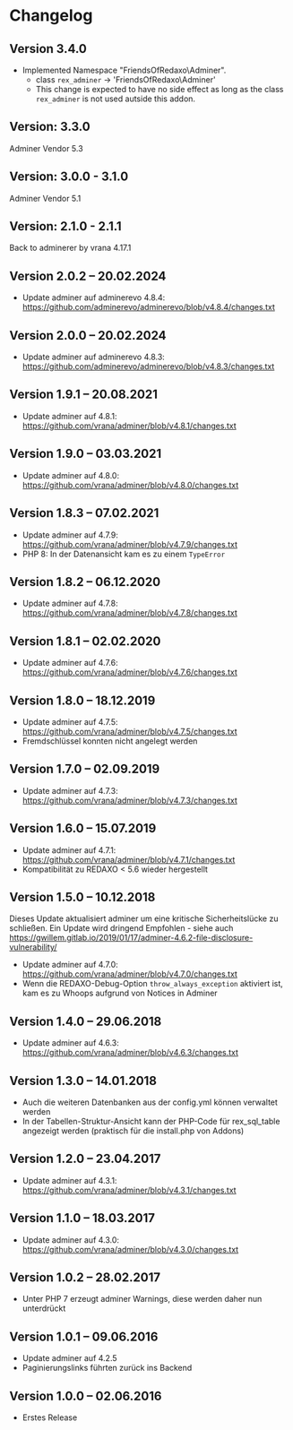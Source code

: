 Changelog
=========

Version 3.4.0
-----------------------

* Implemented Namespace "FriendsOfRedaxo\Adminer".
  - class `rex_adminer` -> 'FriendsOfRedaxo\Adminer'
  - This change is expected to have no side effect as long as the class `rex_adminer` is not used autside this addon.
  
Version: 3.3.0 
-----------------------
Adminer Vendor 5.3

Version: 3.0.0 - 3.1.0
-----------------------
Adminer Vendor 5.1


Version: 2.1.0 - 2.1.1
--------------------------
Back to adminerer by vrana 4.17.1

Version 2.0.2 – 20.02.2024
--------------------------

* Update adminer auf adminerevo 4.8.4: https://github.com/adminerevo/adminerevo/blob/v4.8.4/changes.txt

Version 2.0.0 – 20.02.2024
--------------------------

* Update adminer auf adminerevo 4.8.3: https://github.com/adminerevo/adminerevo/blob/v4.8.3/changes.txt


Version 1.9.1 – 20.08.2021
--------------------------

* Update adminer auf 4.8.1: https://github.com/vrana/adminer/blob/v4.8.1/changes.txt


Version 1.9.0 – 03.03.2021
--------------------------

* Update adminer auf 4.8.0: https://github.com/vrana/adminer/blob/v4.8.0/changes.txt


Version 1.8.3 – 07.02.2021
--------------------------

* Update adminer auf 4.7.9: https://github.com/vrana/adminer/blob/v4.7.9/changes.txt
* PHP 8: In der Datenansicht kam es zu einem `TypeError`


Version 1.8.2 – 06.12.2020
--------------------------

* Update adminer auf 4.7.8: https://github.com/vrana/adminer/blob/v4.7.8/changes.txt


Version 1.8.1 – 02.02.2020
--------------------------

* Update adminer auf 4.7.6: https://github.com/vrana/adminer/blob/v4.7.6/changes.txt


Version 1.8.0 – 18.12.2019
--------------------------

* Update adminer auf 4.7.5: https://github.com/vrana/adminer/blob/v4.7.5/changes.txt
* Fremdschlüssel konnten nicht angelegt werden


Version 1.7.0 – 02.09.2019
--------------------------

* Update adminer auf 4.7.3: https://github.com/vrana/adminer/blob/v4.7.3/changes.txt


Version 1.6.0 – 15.07.2019
--------------------------

* Update adminer auf 4.7.1: https://github.com/vrana/adminer/blob/v4.7.1/changes.txt
* Kompatibilität zu REDAXO < 5.6 wieder hergestellt


Version 1.5.0 – 10.12.2018
--------------------------

Dieses Update aktualisiert adminer um eine kritische Sicherheitslücke zu schließen.
Ein Update wird dringend Empfohlen - siehe auch https://gwillem.gitlab.io/2019/01/17/adminer-4.6.2-file-disclosure-vulnerability/

* Update adminer auf 4.7.0: https://github.com/vrana/adminer/blob/v4.7.0/changes.txt
* Wenn die REDAXO-Debug-Option `throw_always_exception` aktiviert ist, kam es zu Whoops aufgrund von Notices in Adminer


Version 1.4.0 – 29.06.2018
--------------------------

* Update adminer auf 4.6.3: https://github.com/vrana/adminer/blob/v4.6.3/changes.txt


Version 1.3.0 – 14.01.2018
--------------------------

* Auch die weiteren Datenbanken aus der config.yml können verwaltet werden
* In der Tabellen-Struktur-Ansicht kann der PHP-Code für rex_sql_table angezeigt werden (praktisch für die install.php von Addons)


Version 1.2.0 – 23.04.2017
--------------------------

* Update adminer auf 4.3.1: https://github.com/vrana/adminer/blob/v4.3.1/changes.txt


Version 1.1.0 – 18.03.2017
--------------------------

* Update adminer auf 4.3.0: https://github.com/vrana/adminer/blob/v4.3.0/changes.txt


Version 1.0.2 – 28.02.2017
--------------------------

* Unter PHP 7 erzeugt adminer Warnings, diese werden daher nun unterdrückt


Version 1.0.1 – 09.06.2016
--------------------------

* Update adminer auf 4.2.5
* Paginierungslinks führten zurück ins Backend


Version 1.0.0 – 02.06.2016
--------------------------

* Erstes Release
